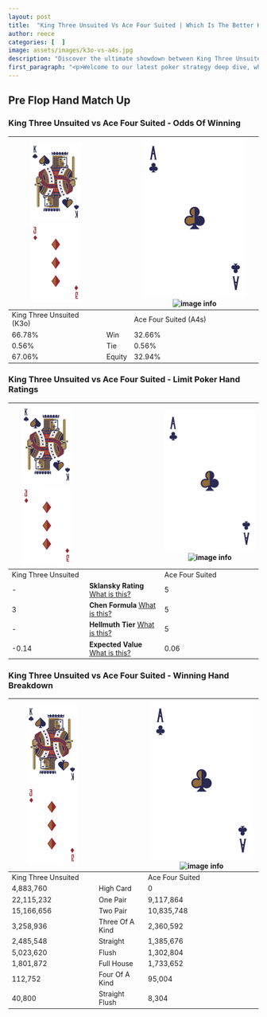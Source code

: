 ```yaml
---
layout: post
title:  "King Three Unsuited Vs Ace Four Suited | Which Is The Better Hand In Poker? A Complete Guide"
author: reece
categories: [  ]
image: assets/images/k3o-vs-a4s.jpg
description: "Discover the ultimate showdown between King Three Unsuited and Ace Four Suited in poker! Uncover the odds, strategies, and scenarios where one hand triumphs over the other. Get ready to up your poker game with this thrilling analysis."
first_paragraph: "<p>Welcome to our latest poker strategy deep dive, where we're pitting two distinct hands against each other in a high-stakes showdown: King Three Unsuited vs Ace Four Suited.</p><p>In the dynamic world of poker, every decision counts, and knowing which hand holds the upper hand is key to your success at the table.</p><p>In this article, we'll dissect these two hands, explore the scenarios where one dominates the other, and equip you with the knowledge to make strategic choices that can tip the odds in your favor.</p><p>Get ready to unravel the intriguing dynamics of these poker hands and elevate your game to new heights.</p>"
---
```




[comment]: # (sp0)

## Pre Flop Hand Match Up

<div class="table hand-ratings" markdown="1"> 



### King Three Unsuited vs Ace Four Suited - Odds Of Winning


    
| ![image info](assets/images/hand1/K.png) ![image info](assets/images/hand1/3o.png) |  | ![image info](assets/images/hand2/A.png) ![image info](assets/images/hand2/4s.png) |
| -------- | -------- | -------- |
| King Three Unsuited (K3o) |  | Ace Four Suited (A4s) |
| 66.78% | Win | 32.66% |
| 0.56% | Tie | 0.56% |
| 67.06% | Equity | 32.94% |




[comment]: # (sp1)



### King Three Unsuited vs Ace Four Suited - Limit Poker Hand Ratings


    
| ![image info](assets/images/hand1/K.png) ![image info](assets/images/hand1/3o.png) |  | ![image info](assets/images/hand2/A.png) ![image info](assets/images/hand2/4s.png) |
| -------- | -------- | -------- |
| King Three Unsuited |  | Ace Four Suited |
| - | **Sklansky Rating** [What is this?](/sklansky-rating-explained) | 5 |
| 3 | **Chen Formula** [What is this?](/chen-formula-explained) | 5 |
| - | **Hellmuth Tier** [What is this?](/Hellmuth-tier-explained) | 5 |
| -0.14 | **Expected Value** [What is this?](/expected-value-explained) | 0.06 |




[comment]: # (sp2)



### King Three Unsuited vs Ace Four Suited - Winning Hand Breakdown


    
| ![image info](assets/images/hand1/K.png) ![image info](assets/images/hand1/3o.png) |  | ![image info](assets/images/hand2/A.png) ![image info](assets/images/hand2/4s.png) |
| -------- | -------- | -------- |
| King Three Unsuited |  | Ace Four Suited |
| 4,883,760 | High Card | 0 |
| 22,115,232 | One Pair | 9,117,864 |
| 15,166,656 | Two Pair | 10,835,748 |
| 3,258,936 | Three Of A Kind | 2,360,592 |
| 2,485,548 | Straight | 1,385,676 |
| 5,023,620 | Flush | 1,302,804 |
| 1,801,872 | Full House | 1,733,652 |
| 112,752 | Four Of A Kind | 95,004 |
| 40,800 | Straight Flush | 8,304 |




[comment]: # (sp3)



</div>

[comment]: # (sp4)



[comment]: # (sp5)

